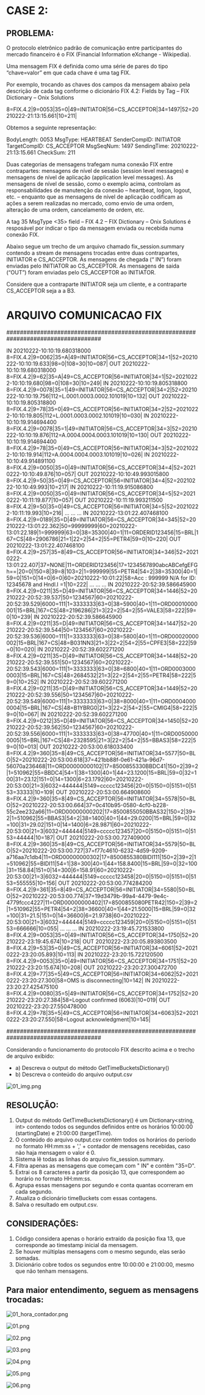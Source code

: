 # CASE 2:

## PROBLEMA:
O protocolo eletrônico padrão de comunicação entre participantes do mercado financeiro é o FIX (Financial Information eXchange - Wikipedia).

Uma mensagem FIX é definida como uma série de pares do tipo “chave=valor” em que cada chave é uma tag FIX.

Por exemplo, trocando as chaves dos campos da mensagem abaixo pela descrição de cada tag conforme o dicionário FIX 4.2: Fields by Tag – FIX Dictionary – Onix Solutions

8=FIX.4.2|9=0053|35=0|49=INITIATOR|56=CS_ACCEPTOR|34=1497|52=20210222-21:13:15.661|10=211|

Obtemos a seguinte representação:

BodyLength: 0053
MsgType: HEARTBEAT
SenderCompID: INITIATOR
TargetCompID: CS_ACCEPTOR
MsgSeqNum: 1497
SendingTime: 20210222-21:13:15.661
CheckSum: 211

Duas categorias de mensagens trafegam numa conexão FIX entre contrapartes: mensagens de nível de sessão (session level messages) e mensagens de nível de aplicação (application level messages). As mensagens de nível de sessão, como o exemplo acima, controlam as responsabilidades de manutenção da conexão – heartbeat, logon, logout, etc. – enquanto que as mensagens de nível de aplicação codificam as ações a serem realizadas no mercado, como envio de uma ordem, alteração de uma ordem, cancelamento de ordem, etc.

A tag 35 MsgType <35> field – FIX 4.2 – FIX Dictionary – Onix Solutions é resposável por indicar o tipo da mensagem enviada ou recebida numa conexão FIX.

Abaixo segue um trecho de um arquivo chamado fix_session.summary contendo a stream de mensagens trocadas entre duas contrapartes, INITIATOR e CS_ACCEPTOR. As mensagens de chegada (“ IN”) foram enviadas pelo INITIATOR ao CS_ACCEPTOR. As mensagens de saida (“OUT”) foram enviadas pelo CS_ACCEPTOR ao INITIATOR.

Considere que a contraparte INITIATOR seja um cliente, e a contraparte CS_ACCEPTOR seja a a B3.

# ARQUIVO COMUNICACAO FIX
####################################################################################

IN 20210222-10:10:19.680318000 8=FIX.4.2|9=0062|35=A|49=INITIATOR|56=CS_ACCEPTOR|34=1|52=20210222-10:10:19.633|98=0|108=30|10=087|
OUT 20210222-10:10:19.680318000 8=FIX.4.2|9=62|35=A|49=CS_ACCEPTOR|56=INITIATOR|34=1|52=20210222-10:10:19.680|98=0|108=30|10=249|
IN 20210222-10:10:19.805318800 8=FIX.4.2|9=0078|35=1|49=INITIATOR|56=CS_ACCEPTOR|34=2|52=20210222-10:10:19.756|112=L.0001.0003.0002.101019|10=132|
OUT 20210222-10:10:19.805318800 8=FIX.4.2|9=78|35=0|49=CS_ACCEPTOR|56=INITIATOR|34=2|52=20210222-10:10:19.805|112=L.0001.0003.0002.101019|10=030|
IN 20210222-10:10:19.914694400 8=FIX.4.2|9=0078|35=1|49=INITIATOR|56=CS_ACCEPTOR|34=3|52=20210222-10:10:19.876|112=A.0004.0004.0003.101019|10=130|
OUT 20210222-10:10:19.914694400 8=FIX.4.2|9=78|35=0|49=CS_ACCEPTOR|56=INITIATOR|34=3|52=20210222-10:10:19.914|112=A.0004.0004.0003.101019|10=026|
IN 20210222-10:10:49.914891100 8=FIX.4.2|9=0050|35=0|49=INITIATOR|56=CS_ACCEPTOR|34=4|52=20210222-10:10:49.876|10=057|
OUT 20210222-10:10:49.993015800 8=FIX.4.2|9=50|35=0|49=CS_ACCEPTOR|56=INITIATOR|34=4|52=20210222-10:10:49.993|10=217|
IN 20210222-10:11:19.915086800 8=FIX.4.2|9=0050|35=0|49=INITIATOR|56=CS_ACCEPTOR|34=5|52=20210222-10:11:19.877|10=057|
OUT 20210222-10:11:19.993211500 8=FIX.4.2|9=50|35=0|49=CS_ACCEPTOR|56=INITIATOR|34=5|52=20210222-10:11:19.993|10=216|
...
...
...
IN 20210222-13:01:22.407468100 8=FIX.4.2|9=0189|35=D|49=INITIATOR|56=CS_ACCEPTOR|34=345|52=20210222-13:01:22.362|50=99999999|60=20210222-13:01:22.189|1=999999|63=0|38=35300|40=1|11=ORDERID123456|15=BRL|167=CS|48=2906786|21=1|22=2|54=2|55=PETR4|59=0|10=220|
OUT 20210222-13:01:22.407468100 8=FIX.4.2|9=257|35=8|49=CS_ACCEPTOR|56=INITIATOR|34=346|52=20210222-13:01:22.407|37=NONE|11=ORDERID123456|17=1234567890abcABCefgEFGh==|20=0|150=8|39=8|103=2|1=999999|55=PETR4|54=2|38=35300|40=1|59=0|151=0|14=0|6=0|60=20210222-10:01:22|58=Acc : 999999 N/A for ID: 12345678 and Hndl.I =1|10=222|
...
...
...
IN 20210222-20:52:39.586645900 8=FIX.4.2|9=0211|35=D|49=INITIATOR|56=CS_ACCEPTOR|34=1446|52=20210222-20:52:39.537|50=1234567|60=20210222-20:52:39.529|6000=111|1=3333333|63=0|38=5900|40=1|11=ORD00010000001|15=BRL|167=CS|48=2196286|21=3|22=2|54=2|55=VALE3|58=222|59=0|10=239|
IN 20210222-20:52:39.586645900 8=FIX.4.2|9=0211|35=D|49=INITIATOR|56=CS_ACCEPTOR|34=1447|52=20210222-20:52:39.544|50=1234567|60=20210222-20:52:39.536|6000=111|1=3333333|63=0|38=5800|40=1|11=ORD00020000002|15=BRL|167=CS|48=B031NN3|21=3|22=2|54=2|55=CPFE3|58=222|59=0|10=020|
IN 20210222-20:52:39.602271200 8=FIX.4.2|9=0211|35=D|49=INITIATOR|56=CS_ACCEPTOR|34=1448|52=20210222-20:52:39.551|50=1234567|60=20210222-20:52:39.543|6000=111|1=3333333|63=0|38=6800|40=1|11=ORD00030000003|15=BRL|167=CS|48=2684532|21=3|22=2|54=2|55=PETR4|58=222|59=0|10=252|
IN 20210222-20:52:39.602271200 8=FIX.4.2|9=0211|35=D|49=INITIATOR|56=CS_ACCEPTOR|34=1449|52=20210222-20:52:39.556|50=1234567|60=20210222-20:52:39.549|6000=111|1=3333333|63=0|38=8000|40=1|11=ORD00040000004|15=BRL|167=CS|48=B1YBRG0|21=3|22=2|54=2|55=CMIG4|58=222|59=0|10=067|
IN 20210222-20:52:39.602271200 8=FIX.4.2|9=0212|35=D|49=INITIATOR|56=CS_ACCEPTOR|34=1450|52=20210222-20:52:39.562|50=1234567|60=20210222-20:52:39.556|6000=111|1=3333333|63=0|38=47700|40=1|11=ORD00500000005|15=BRL|167=CS|48=2328595|21=3|22=2|54=2|55=BBAS3|58=222|59=0|10=013|
OUT 20210222-20:53:00.618033400 8=FIX.4.2|9=360|35=8|49=CS_ACCEPTOR|56=INITIATOR|34=5577|50=BLO|52=20210222-20:53:00.618|37=421bb88f-0e61-421a-96d7-56070a236468|11=ORD00000000102|17=8500855330BBDC41|150=2|39=2|1=510962|55=BBDC4|54=1|38=1300|40=1|44=23.1200|15=BRL|59=0|32=100|31=23.12|151=0|14=1300|6=23.1792|60=20210222-20:53:00|21=3|6032=444444|5149=ccccc123456|20=0|5150=0|5151=0|5153=33333|10=109|
OUT 20210222-20:53:00.664908600 8=FIX.4.2|9=360|35=8|49=CS_ACCEPTOR|56=INITIATOR|34=5578|50=BLO|52=20210222-20:53:00.664|37=0c410b95-0580-4cf0-b228-55c2ee232a66|11=ORD00000000202|17=8500855050BBAS32|150=2|39=2|1=510962|55=BBAS3|54=2|38=1400|40=1|44=29.0200|15=BRL|59=0|32=100|31=29.02|151=0|14=1400|6=28.9871|60=20210222-20:53:00|21=3|6032=444444|5149=ccccc123457|20=0|5150=0|5151=0|5153=44444|10=187|
OUT 20210222-20:53:00.727409000 8=FIX.4.2|9=360|35=8|49=CS_ACCEPTOR|56=INITIATOR|34=5579|50=BLO|52=20210222-20:53:00.727|37=f77c4610-6232-4d59-9209-a716aa7c1db4|11=ORD00000000302|17=8500855380BIDI111|150=2|39=2|1=510962|55=BIDI11|54=1|38=300|40=1|44=158.8400|15=BRL|59=0|32=100|31=158.84|151=0|14=300|6=158.91|60=20210222-20:53:00|21=3|6032=444444|5149=ccccc123458|20=0|5150=0|5151=0|5153=555555|10=156|
OUT 20210222-20:53:00.774284200 8=FIX.4.2|9=361|35=8|49=CS_ACCEPTOR|56=INITIATOR|34=5580|50=BLO|52=20210222-20:53:00.774|37=19d3479b-99a4-4479-9e4c-4779fccc4227|11=ORD00000000402|17=8500855080PETR42|150=2|39=2|1=510962|55=PETR4|54=2|38=36600|40=1|44=21.5000|15=BRL|59=0|32=100|31=21.5|151=0|14=36600|6=21.9738|60=20210222-20:53:00|21=3|6032=444444|5149=ccccc123459|20=0|5150=0|5151=0|5153=666666|10=055|
...
...
...
IN 20210222-23:19:45.721533800 8=FIX.4.2|9=0053|35=0|49=INITIATOR|56=CS_ACCEPTOR|34=1750|52=20210222-23:19:45.674|10=218|
OUT 20210222-23:20:05.893803500 8=FIX.4.2|9=53|35=0|49=CS_ACCEPTOR|56=INITIATOR|34=6061|52=20210222-23:20:05.893|10=113|
IN 20210222-23:20:15.722120500 8=FIX.4.2|9=0053|35=0|49=INITIATOR|56=CS_ACCEPTOR|34=1751|52=20210222-23:20:15.674|10=208|
OUT 20210222-23:20:27.300472700 8=FIX.4.2|9=77|35=5|49=CS_ACCEPTOR|56=INITIATOR|34=6062|52=20210222-23:20:27.300|58=OMS is disconnecting|10=142|
IN 20210222-23:20:27.425475100 8=FIX.4.2|9=0080|35=5|49=INITIATOR|56=CS_ACCEPTOR|34=1752|52=20210222-23:20:27.384|58=Logout confirmed (6063)|10=019|
OUT 20210222-23:20:27.550478000 8=FIX.4.2|9=78|35=5|49=CS_ACCEPTOR|56=INITIATOR|34=6063|52=20210222-23:20:27.550|58=Logout acknowledgment|10=145|

####################################################################################

Considerando o funcionamento do protocolo FIX descrito acima e o trecho de arquivo exibido:

- a)	Descreva o output do método GetTimeBucketsDictionary()
- b)	Descreva o conteúdo do arquivo output.csv

![01_img.png](01_img.png)

## RESOLUÇÃO:
1. Output do método GetTimeBucketsDictionary() é um Dictionary<string, int> contendo todos os segundos definidos entre os horários 10:00:00 (startingDate) e 21:00:00 (targetTime).
2. O conteúdo do arquivo output.csv contém todos os horários do período no formato HH:mm:ss + ',' + contador de mensagens recebidas, caso não haja mensagem o valor é 0.
3. Sistema lê todas as linhas do arquivo fix_session.summary.
4. Filtra apenas as mensagens que começam com " IN" e contêm "35=D".
5. Extrai os 8 caracteres a partir da posição 13, que correspondem ao horário no formato HH:mm:ss.
6. Agrupa essas mensagens por segundo e conta quantas ocorreram em cada segundo.
7. Atualiza o dicionário timeBuckets com essas contagens.
8. Salva o resultado em output.csv.

## CONSIDERAÇÕES:
1. Código considera apenas o horário extraído da posição fixa 13, que corresponde ao timestamp inicial da mensagem.
2. Se houver múltiplas mensagens com o mesmo segundo, elas serão somadas.
3. Dicionário cobre todos os segundos entre 10:00:00 e 21:00:00, mesmo que não tenham mensagens.

## Para maior entendimento, seguem as mensagens trocadas:

![01_hora_contador.png](01_hora_contador.png)

![01.png](01.png)

![02.png](02.png)

![03.png](03.png)

![04.png](04.png)

![05.png](05.png)

![06.png](06.png)